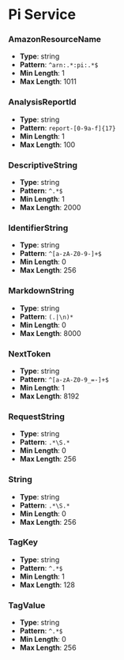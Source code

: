 # Pi Service

### AmazonResourceName
- **Type**: string
- **Pattern**: `^arn:.*:pi:.*$`
- **Min Length**: 1
- **Max Length**: 1011

### AnalysisReportId
- **Type**: string
- **Pattern**: `report-[0-9a-f]{17}`
- **Min Length**: 1
- **Max Length**: 100

### DescriptiveString
- **Type**: string
- **Pattern**: `^.*$`
- **Min Length**: 1
- **Max Length**: 2000

### IdentifierString
- **Type**: string
- **Pattern**: `^[a-zA-Z0-9-]+$`
- **Min Length**: 0
- **Max Length**: 256

### MarkdownString
- **Type**: string
- **Pattern**: `(.|\n)*`
- **Min Length**: 0
- **Max Length**: 8000

### NextToken
- **Type**: string
- **Pattern**: `^[a-zA-Z0-9_=-]+$`
- **Min Length**: 1
- **Max Length**: 8192

### RequestString
- **Type**: string
- **Pattern**: `.*\S.*`
- **Min Length**: 0
- **Max Length**: 256

### String
- **Type**: string
- **Pattern**: `.*\S.*`
- **Min Length**: 0
- **Max Length**: 256

### TagKey
- **Type**: string
- **Pattern**: `^.*$`
- **Min Length**: 1
- **Max Length**: 128

### TagValue
- **Type**: string
- **Pattern**: `^.*$`
- **Min Length**: 0
- **Max Length**: 256

